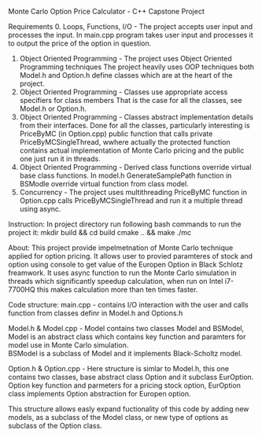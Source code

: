 Monte Carlo Option Price Calculator - C++ Capstone Project

Requirements
0. Loops, Functions, I/O - The project accepts user input and processes the input.
   In main.cpp program takes user input and processes it to output the price of the option in question.
1. Object Oriented Programming - The project uses Object Oriented Programming techniques
   The project heavily uses OOP techniques both Model.h and Option.h define classes which are at the heart of the project. 
2. Object Oriented Programming - Classes use appropriate access specifiers for class members
   That is the case for all the classes, see Model.h or Option.h.
3. Object Oriented Programming - Classes abstract implementation details from their interfaces.
   Done for all the classes, particularly interesting is PriceByMC (in Option.cpp) public function that calls private PriceByMCSingleThread,
   wwhere actually the protected function contains actual implementation of Monte Carlo pricing and the public one just run it in threads.
4. Object Oriented Programming - Derived class functions override virtual base class functions.
   In model.h GenerateSamplePath function in BSModle override virtual function from class model. 
5. Concurrency - The project uses multithreading
   PriceByMC function in Option.cpp calls PriceByMCSingleThread and run it a multiple thread using async.  

Instruction: 
In project directory run following bash commands to run the project it:
mkdir build && cd build
cmake .. && make
./mc

About:
This project provide impelmetnation of Monte Carlo technique applied for option pricing. 
It allows user to provied paramteres of stock and option using console to get value of the Europen Option in Black Schlotz freamwork. 
It uses async function to run the Monte Carlo simulation in threads which significantly speedup calculation, when run on Intel i7-7700HQ this makes calculation more than ten times faster. 


Code structure:
main.cpp - contains I/O interaction with the user and calls function from classes definr in Model.h and Options.h

Model.h & Model.cpp - Model contains two classes Model and BSModel, Model is an abstract class which contains key function and paramters for model use in Monte Carlo simulation.  
   BSModel is a subclass of Model and it implements Black-Scholtz model.

Option.h & Option.cpp - Here structure is simlar to Model.h, this one contains two classes, base abstract class Option and it subclass EurOption. Option key function and parmeters for a pricing stock option, EurOption class implements Option abstraction for Europen option. 

This structure allows easly expand fuctionality of this code by adding new models, as a subclass of the Model class, or new type of options as subclass of the Option class.



